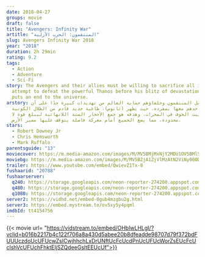 ```yaml
---
date: 2018-04-27
groups: movie
draft: false
title: "Avengers: Infinity War"
artitle: "المنتقمون: الحرب اﻷزلية"
slug: Avengers Infinity War 2018
year: "2018"
duration: 2h 29min
rating: 9.2
tags:
  - Action
  - Adventure
  - Sci-Fi
story: The Avengers and their allies must be willing to sacrifice all in an
  attempt to defeat the powerful Thanos before his blitz of devastation and ruin
  puts an end to the universe.
arstory: يواصل المنتقمون وحلفاؤهم حماية العالم من تهديدات كبيرة جدًا على أن
  يتعامل أحدهم معها بمفرده. حيث يظهر (ثانوس)، طاغية جديد قادم من الظلال الكونية
  يبث الخوف في المجرات، وهدفه هو جمع الأحجار الستة اللانهائية ليبلغ قوة لا
  محدودة، مما يضع الجميع أمام معركة فاصلة يتوقف عليها مصير اﻷرض.
stars:
  - Robert Downey Jr
  - Chris Hemsworth
  - Mark Ruffalo
parentsguide: "13"
moviecover: https://m.media-amazon.com/images/M/MV5BMjMxNjY2MDU1OV5BMl5BanBnXkFtZTgwNzY1MTUwNTM@._V1_UX182_CR0,0,182,268_AL_.jpg
moviebg: https://m.media-amazon.com/images/M/MV5BZjA1ZjVlMzAtN2ViNy00ODY0LTg3N2QtYjc2Y2JlZGYyYWZkXkEyXkFqcGdeQXVyNzU3Nzk4MDQ@._V1_.jpg
trailer: https://www.youtube.com/embed/QwievZ1Tx-8
fushaarid: "20788"
fushaarserver:
  q240: https://storage.googleapis.com/neon-reporter-274200.appspot.com/fushaar/media/20788/20788-240p.mp4
  q480: https://storage.googleapis.com/neon-reporter-274200.appspot.com/fushaar/media/20788/20788-480p.mp4
  q1080: https://storage.googleapis.com/neon-reporter-274200.appspot.com/fushaar/media/20788/20788.mp4
server2: https://vidhd.net/embed-0gub4mzgbu2g.html
server3: https://embed.mystream.to/ov5xy5y4pqml
imdbId: tt4154756
---
```


{{< movie url= "https://vidstream.to/embed/OHblwLHLgI/?vclid=b016b2217b4c122f706a8a430d5abee20b8dfeadde98707d79f372bdFUUUczdoUcUFUcwZsICwjhhchLxDrUNftUcFcUcdPnUcUFUcWorZsEUcFcUclshVcUFUchFhktEIjSZQdeeGsltEEUcUf">}}
